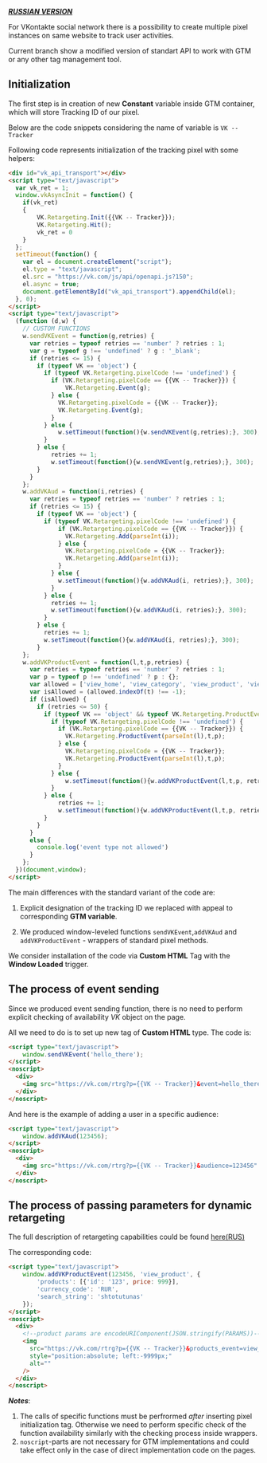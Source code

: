 **_[RUSSIAN VERSION](https://github.com/hexeh/WebTrackingSnippets/tree/master/tracking/vkontakte)_**

For VKontakte social network there is a possibility to create multiple pixel instances on same website to track user activities.

Current branch show a modified version of standart API to work with GTM or any other tag management tool.

## Initialization

The first step is in creation of new **Constant** variable inside GTM container, which will store Tracking ID of our pixel.

Below are the code snippets considering the name of variable is `VK -- Tracker`

Following code represents initialization of the tracking pixel with some helpers:

```html
<div id="vk_api_transport"></div>
<script type="text/javascript">
  var vk_ret = 1;
  window.vkAsyncInit = function() {
    if(vk_ret)
    {
        VK.Retargeting.Init({{VK -- Tracker}});
        VK.Retargeting.Hit();
        vk_ret = 0
    }
  };
  setTimeout(function() {
    var el = document.createElement("script");
    el.type = "text/javascript";
    el.src = "https://vk.com/js/api/openapi.js?150";
    el.async = true;
    document.getElementById("vk_api_transport").appendChild(el);
  }, 0);
</script>
<script type="text/javascript">
  (function (d,w) {
    // CUSTOM FUNCTIONS
    w.sendVKEvent = function(g,retries) {
      var retries = typeof retries == 'number' ? retries : 1;
      var g = typeof g !== 'undefined' ? g : '_blank';
      if (retries <= 15) {
        if (typeof VK == 'object') {
          if (typeof VK.Retargeting.pixelCode !== 'undefined') {
          	if (VK.Retargeting.pixelCode == {{VK -- Tracker}}) {
          		VK.Retargeting.Event(g);
          	} else {
          	  VK.Retargeting.pixelCode = {{VK -- Tracker}};
              VK.Retargeting.Event(g);
          	}
          } else {
              w.setTimeout(function(){w.sendVKEvent(g,retries);}, 300);
          }
        } else {
          	retries += 1;
            w.setTimeout(function(){w.sendVKEvent(g,retries);}, 300);
        }
      }
    };
    w.addVKAud = function(i,retries) {
      var retries = typeof retries == 'number' ? retries : 1;
      if (retries <= 15) {
        if (typeof VK == 'object') {
          if (typeof VK.Retargeting.pixelCode !== 'undefined') {
              if (VK.Retargeting.pixelCode == {{VK -- Tracker}}) {
              	VK.Retargeting.Add(parseInt(i));
              } else {
              	VK.Retargeting.pixelCode = {{VK -- Tracker}};
                VK.Retargeting.Add(parseInt(i));
              }
            } else {
              w.setTimeout(function(){w.addVKAud(i, retries);}, 300);
            }
          } else {
          	retries += 1;
            w.setTimeout(function(){w.addVKAud(i, retries);}, 300);
          }
        } else {
          retries += 1;
          w.setTimeout(function(){w.addVKAud(i, retries);}, 300);
        }
    };
    w.addVKProductEvent = function(l,t,p,retries) {
      var retries = typeof retries == 'number' ? retries : 1;
      var p = typeof p !== 'undefined' ? p : {};
      var allowed = ['view_home', 'view_category', 'view_product', 'view_search', 'view_other', 'add_to_wishlist', 'add_to_cart', 'remove_from_wishlist', 'remove_from_cart', 'init_checkout', 'add_payment_info', 'purchase']
      var isAllowed = (allowed.indexOf(t) !== -1);
      if (isAllowed) {
        if (retries <= 50) {
          if (typeof VK == 'object' && typeof VK.Retargeting.ProductEvent == 'function') {
            if (typeof VK.Retargeting.pixelCode !== 'undefined') {
              if (VK.Retargeting.pixelCode == {{VK -- Tracker}}) {
              	VK.Retargeting.ProductEvent(parseInt(l),t,p);
              } else {
              	VK.Retargeting.pixelCode = {{VK -- Tracker}};
              	VK.Retargeting.ProductEvent(parseInt(l),t,p);
              }
            } else {
              	w.setTimeout(function(){w.addVKProductEvent(l,t,p, retries);}, 300);
            }
          } else {
           	  retries += 1;
              w.setTimeout(function(){w.addVKProductEvent(l,t,p, retries);}, 300);
          }
        }
      }
      else {
        console.log('event type not allowed')
      }
    };
  })(document,window);
</script>
```

The main differences with the standard variant of the code are:

1.  Explicit designation of the tracking ID we replaced with appeal to corresponding **GTM variable**.

2.  We produced window-leveled functions `sendVKEvent`,`addVKAud` and `addVKProductEvent` - wrappers of standard pixel methods.

We consider installation of the code via **Custom HTML** Tag with the **Window Loaded** trigger.

## The process of event sending

Since we produced event sending function, there is no need to perform explicit checking of availability _VK_ object on the page.

All we need to do is to set up new tag of **Custom HTML** type. 
The code is:

```html
<script type="text/javascript">  
    window.sendVKEvent('hello_there');  
</script>
<noscript>
  <div>
    <img src="https://vk.com/rtrg?p={{VK -- Tracker}}&event=hello_there" style="position:absolute; left:-9999px;" alt="" />
  </div>
</noscript>
```

And here is the example of adding a user in a specific audience:
```html
<script type="text/javascript">  
    window.addVKAud(123456);  
</script>
<noscript>
  <div>
    <img src="https://vk.com/rtrg?p={{VK -- Tracker}}&audience=123456" style="position:absolute; left:-9999px;" alt="" />
  </div>
</noscript>
```

## The process of passing parameters for dynamic retargeting

The full description of retargeting capabilities could be found [here(RUS)](https://vk.com/ads?act=office_help&oid=-19542789&p=%CF%E8%EA%F1%E5%EB%FC_%E4%EB%FF_%E4%E8%ED%E0%EC%E8%F7%E5%F1%EA%EE%E3%EE_%F0%E5%F2%E0%F0%E3%E5%F2%E8%ED%E3%E0)

The corresponding code:
```html
<script type="text/javascript">  
    window.addVKProductEvent(123456, 'view_product', {
        'products': [{'id': '123', price: 999}],
        'currency_code': 'RUR',
        'search_string': 'shtotutunas'
    });  
</script>
<noscript>
  <div>
    <!--product params are encodeURIComponent(JSON.stringify(PARAMS))-->
    <img 
      src="https://vk.com/rtrg?p={{VK -- Tracker}}&products_event=view_product&price_list_id=123456&products_params=%7B%22products%22%3A%5B%7B%22id%22%3A%22123%22%2C%22price%22%3A999%7D%5D%2C%22currency_code%22%3A%22RUR%22%2C%22search_string%22%3A%22shtotutunas%22%7D" 
      style="position:absolute; left:-9999px;" 
      alt="" 
    />
  </div>
</noscript>
```

**_Notes_**:

1. The calls of specific functions must be perfrormed _after_ inserting pixel initialization tag. 
Otherwise we need to perform specific check of the function availability similarly with the checking process inside wrappers.
2. `noscript`-parts are not necessary for GTM implementations and could take effect only in the case of direct implementation code on the pages.
